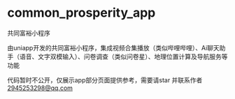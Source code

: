 # common_prosperity_app
共同富裕小程序

由uniapp开发的共同富裕小程序，集成视频合集播放（类似哔哩哔哩）、Ai聊天助手（语音、文字双模输入）、问卷调查（类似问卷星）、地理位置计算及导航服务等功能

代码暂时不公开，仅展示app部分页面提供参考，需要请star 并联系作者 2945253298@qq.com
